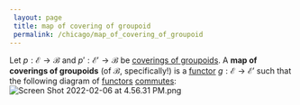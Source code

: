 ```yaml
---
 layout: page
 title: map of covering of groupoid
 permalink: /chicago/map_of_covering_of_groupoid
---
```

Let $p:\mathcal E\to\mathcal B$ and $p':\mathcal E'\to \mathcal B$ be [coverings of groupoids](https://mathgloss.github.io/MathGloss/chicago/commutative_diagram). A **map of coverings of groupoids** (of $\mathcal B$, specifically!) is a [functor](https://mathgloss.github.io/MathGloss/chicago/covering_of_groupoids) $g:\mathcal E\to\mathcal E'$ such that the following diagram of [functors](https://mathgloss.github.io/MathGloss/chicago/functor) [commutes](https://mathgloss.github.io/MathGloss/chicago/functor):![Screen Shot 2022-02-06 at 4.56.31 PM.png](https://mathgloss.github.io/MathGloss/chicago/commutative_diagram)

